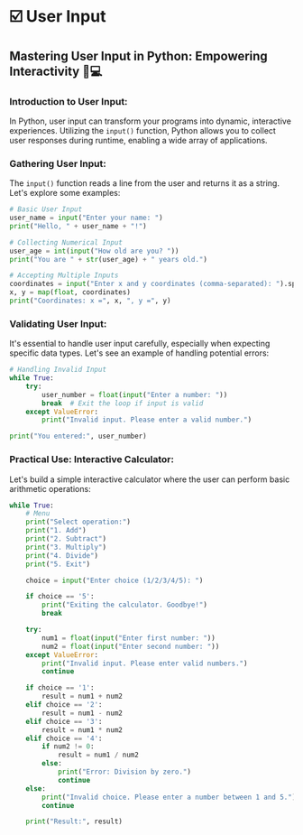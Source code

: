 # ☑️ User Input

## Mastering User Input in Python: Empowering Interactivity 🎉💻

### Introduction to User Input:

In Python, user input can transform your programs into dynamic, interactive experiences. Utilizing the `input()` function, Python allows you to collect user responses during runtime, enabling a wide array of applications.

### Gathering User Input:

The `input()` function reads a line from the user and returns it as a string. Let's explore some examples:

```python
# Basic User Input
user_name = input("Enter your name: ")
print("Hello, " + user_name + "!")

# Collecting Numerical Input
user_age = int(input("How old are you? "))
print("You are " + str(user_age) + " years old.")

# Accepting Multiple Inputs
coordinates = input("Enter x and y coordinates (comma-separated): ").split(',')
x, y = map(float, coordinates)
print("Coordinates: x =", x, ", y =", y)
```

### Validating User Input:

It's essential to handle user input carefully, especially when expecting specific data types. Let's see an example of handling potential errors:

```python
# Handling Invalid Input
while True:
    try:
        user_number = float(input("Enter a number: "))
        break  # Exit the loop if input is valid
    except ValueError:
        print("Invalid input. Please enter a valid number.")

print("You entered:", user_number)
```

### Practical Use: Interactive Calculator:

Let's build a simple interactive calculator where the user can perform basic arithmetic operations:

```python
while True:
    # Menu
    print("Select operation:")
    print("1. Add")
    print("2. Subtract")
    print("3. Multiply")
    print("4. Divide")
    print("5. Exit")

    choice = input("Enter choice (1/2/3/4/5): ")

    if choice == '5':
        print("Exiting the calculator. Goodbye!")
        break

    try:
        num1 = float(input("Enter first number: "))
        num2 = float(input("Enter second number: "))
    except ValueError:
        print("Invalid input. Please enter valid numbers.")
        continue

    if choice == '1':
        result = num1 + num2
    elif choice == '2':
        result = num1 - num2
    elif choice == '3':
        result = num1 * num2
    elif choice == '4':
        if num2 != 0:
            result = num1 / num2
        else:
            print("Error: Division by zero.")
            continue
    else:
        print("Invalid choice. Please enter a number between 1 and 5.")
        continue

    print("Result:", result)
```
